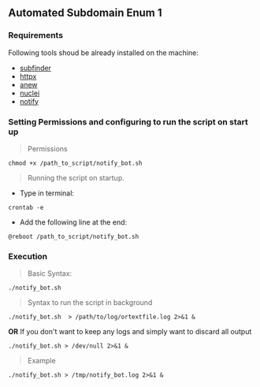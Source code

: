 ## Automated Subdomain Enum 1

### Requirements 
Following tools shoud be already installed on the machine: 
- [subfinder](https://github.com/projectdiscovery/subfinder)
- [httpx](https://github.com/projectdiscovery/httpx)
- [anew](https://github.com/tomnomnom/anew)
- [nuclei](https://github.com/projectdiscovery/nuclei)
- [notify](https://github.com/projectdiscovery/notify)

### Setting Permissions and configuring to run the script on start up 

> Permissions
```
chmod +x /path_to_script/notify_bot.sh 
```
> Running the script on startup. 
- Type in terminal:
```
crontab -e 
```
- Add the following line at the end:
```
@reboot /path_to_script/notify_bot.sh
```

### Execution

> Basic Syntax: 
```
./notify_bot.sh
```
> Syntax to run the script in background
```
./notify_bot.sh  > /path/to/log/ortextfile.log 2>&1 &
```
<strong>OR</strong>
If you don't want to keep any logs and simply want to discard all output
```
./notify_bot.sh > /dev/null 2>&1 &
```
> Example
```
./notify_bot.sh > /tmp/notify_bot.log 2>&1 &
```



